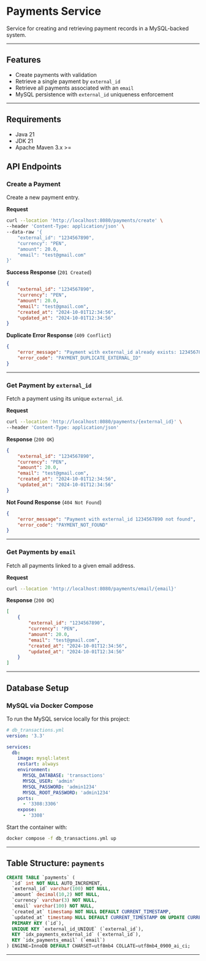 # Payments Service

Service for creating and retrieving payment records in a MySQL-backed system.

---

## Features

- Create payments with validation
- Retrieve a single payment by `external_id`
- Retrieve all payments associated with an `email`
- MySQL persistence with `external_id` uniqueness enforcement

---

## Requirements

- Java 21
- JDK 21
- Apache Maven 3.x >=


## API Endpoints

### Create a Payment

Create a new payment entry.

**Request**

```bash
curl --location 'http://localhost:8080/payments/create' \
--header 'Content-Type: application/json' \
--data-raw '{
    "external_id": "1234567890",
    "currency": "PEN",
    "amount": 20.0,
    "email": "test@gmail.com"
}'
```

**Success Response** (`201 Created`)

```json
{
    "external_id": "1234567890",
    "currency": "PEN",
    "amount": 20.0,
    "email": "test@gmail.com",
    "created_at": "2024-10-01T12:34:56",
    "updated_at": "2024-10-01T12:34:56"
}
```

**Duplicate Error Response** (`409 Conflict`)

```json
{
    "error_message": "Payment with external_id already exists: 1234567890",
    "error_code": "PAYMENT_DUPLICATE_EXTERNAL_ID"
}
```

---

### Get Payment by `external_id`

Fetch a payment using its unique `external_id`.

**Request**

```bash
curl --location 'http://localhost:8080/payments/{external_id}' \
--header 'Content-Type: application/json'
```

**Response** (`200 OK`)

```json
{
    "external_id": "1234567890",
    "currency": "PEN",
    "amount": 20.0,
    "email": "test@gmail.com",
    "created_at": "2024-10-01T12:34:56",
    "updated_at": "2024-10-01T12:34:56"
}
```

**Not Found Response** (`404 Not Found`)

```json
{
    "error_message": "Payment with external_id 1234567890 not found",
    "error_code": "PAYMENT_NOT_FOUND"
}
```

---

### Get Payments by `email`

Fetch all payments linked to a given email address.

**Request**

```bash
curl --location 'http://localhost:8080/payments/email/{email}'
```

**Response** (`200 OK`)

```json
[
    {
        "external_id": "1234567890",
        "currency": "PEN",
        "amount": 20.0,
        "email": "test@gmail.com",
        "created_at": "2024-10-01T12:34:56",
        "updated_at": "2024-10-01T12:34:56"
    }
]
```

---

## Database Setup

### MySQL via Docker Compose

To run the MySQL service locally for this project:

```yaml
# db_transactions.yml
version: '3.3'

services:
  db:
    image: mysql:latest
    restart: always
    environment:
      MYSQL_DATABASE: 'transactions'
      MYSQL_USER: 'admin'
      MYSQL_PASSWORD: 'admin1234'
      MYSQL_ROOT_PASSWORD: 'admin1234'
    ports:
      - '3308:3306'
    expose:
      - '3308'
```

Start the container with:

```bash
docker compose -f db_transactions.yml up
```

---

## Table Structure: `payments`

```sql
CREATE TABLE `payments` (
  `id` int NOT NULL AUTO_INCREMENT,
  `external_id` varchar(100) NOT NULL,
  `amount` decimal(10,2) NOT NULL,
  `currency` varchar(3) NOT NULL,
  `email` varchar(100) NOT NULL,
  `created_at` timestamp NOT NULL DEFAULT CURRENT_TIMESTAMP,
  `updated_at` timestamp NULL DEFAULT CURRENT_TIMESTAMP ON UPDATE CURRENT_TIMESTAMP,
  PRIMARY KEY (`id`),
  UNIQUE KEY `external_id_UNIQUE` (`external_id`),
  KEY `idx_payments_external_id` (`external_id`),
  KEY `idx_payments_email` (`email`)
) ENGINE=InnoDB DEFAULT CHARSET=utf8mb4 COLLATE=utf8mb4_0900_ai_ci;
```

---
